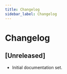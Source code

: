 ```yaml
---
title: Changelog
sidebar_label: Changelog
---
```


# Changelog

## [Unreleased]
- Initial documentation set.
